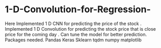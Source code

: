 # 1-D-Convolution-for-Regression-
Here Implemented 1 D CNN for predicting the price of the stock . 
Implemented 1 D Convolution for predicting the stock price that is close price for the coming day . 
Can tune the model for better prediction.
Packages needed.
Pandas
Keras
Sklearn
tqdm
numpy
matplotlib
